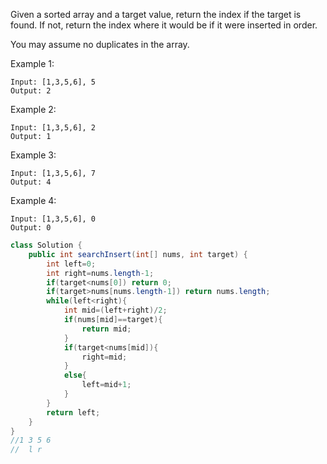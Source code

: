 Given a sorted array and a target value, return the index if the target is found. If not, return the index where it would be if it were inserted in order.

You may assume no duplicates in the array.

Example 1:
```
Input: [1,3,5,6], 5
Output: 2
```
Example 2:
```
Input: [1,3,5,6], 2
Output: 1
```
Example 3:
```
Input: [1,3,5,6], 7
Output: 4
```
Example 4:
```
Input: [1,3,5,6], 0
Output: 0
```

```java
class Solution {
    public int searchInsert(int[] nums, int target) {
        int left=0;
        int right=nums.length-1;
        if(target<nums[0]) return 0;
        if(target>nums[nums.length-1]) return nums.length;
        while(left<right){
            int mid=(left+right)/2;
            if(nums[mid]==target){
                return mid;
            }
            if(target<nums[mid]){
                right=mid;
            }
            else{
                left=mid+1;
            }
        }
        return left;
    }
}
//1 3 5 6
//  l r
```
